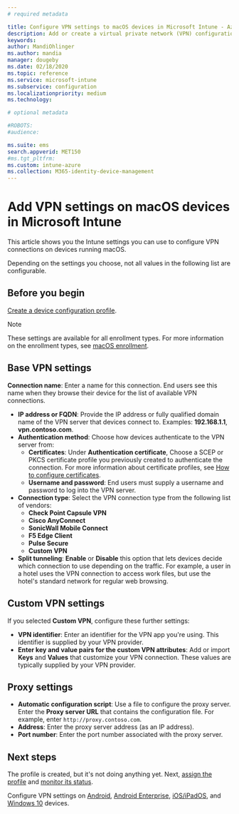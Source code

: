```yaml
---
# required metadata

title: Configure VPN settings to macOS devices in Microsoft Intune - Azure | Microsoft Docs
description: Add or create a virtual private network (VPN) configuration profile, including the connection details, split tunneling, custom VPN settings with the identifier, key and value pairs, proxy settings with a configuration script, IP or FQDN address, and TCP port in Microsoft Intune on devices running macOS.
keywords:
author: MandiOhlinger
ms.author: mandia
manager: dougeby
ms.date: 02/18/2020
ms.topic: reference
ms.service: microsoft-intune
ms.subservice: configuration
ms.localizationpriority: medium
ms.technology:

# optional metadata

#ROBOTS:
#audience:

ms.suite: ems
search.appverid: MET150
#ms.tgt_pltfrm:
ms.custom: intune-azure
ms.collection: M365-identity-device-management
---
```


# Add VPN settings on macOS devices in Microsoft Intune



This article shows you the Intune settings you can use to configure VPN connections on devices running macOS.

Depending on the settings you choose, not all values in the following list are configurable.

## Before you begin

[Create a device configuration profile](vpn-settings-configure.md).

> [!NOTE]
> These settings are available for all enrollment types. For more information on the enrollment types, see [macOS enrollment](../enrollment/macos-enroll.md).

## Base VPN settings

**Connection name**: Enter a name for this connection. End users see this name when they browse their device for the list of available VPN connections.
- **IP address or FQDN**: Provide the IP address or fully qualified domain name of the VPN server that devices connect to. Examples: **192.168.1.1**, **vpn.contoso.com**.
- **Authentication method**: Choose how devices authenticate to the VPN server from:
  - **Certificates**: Under **Authentication certificate**, Choose a SCEP or PKCS certificate profile you previously created to authenticate the connection. For more information about certificate profiles, see [How to configure certificates](../protect/certificates-configure.md).
  - **Username and password**: End users must supply a username and password to log into the VPN server.
- **Connection type**: Select the VPN connection type from the following list of vendors:
  - **Check Point Capsule VPN**
  - **Cisco AnyConnect**
  - **SonicWall Mobile Connect**
  - **F5 Edge Client**
  - **Pulse Secure**
  - **Custom VPN**
- **Split tunneling**: **Enable** or **Disable** this option that lets devices decide which connection to use depending on the traffic. For example, a user in a hotel uses the VPN connection to access work files, but use the hotel's standard network for regular web browsing.

<!--- **Per-app VPN** - Select this option if you want to associate this VPN connection with an iOS/iPadOS or macOS app so that the connection will be opened when the app is run. You can associate the VPN profile with an app when you assign the software. For more information, see [How to assign and monitor apps](../apps/apps-deploy.md). --->

## Custom VPN settings

If you selected **Custom VPN**, configure these further settings:

- **VPN identifier**: Enter an identifier for the VPN app you're using. This identifier is supplied by your VPN provider.
- **Enter key and value pairs for the custom VPN attributes**: Add or import **Keys** and **Values** that customize your VPN connection. These values are typically supplied by your VPN provider.

## Proxy settings

- **Automatic configuration script**: Use a file to configure the proxy server. Enter the **Proxy server URL** that contains the configuration file. For example, enter `http://proxy.contoso.com`.
- **Address**: Enter the proxy server address (as an IP address).
- **Port number**: Enter the port number associated with the proxy server.

## Next steps

The profile is created, but it's not doing anything yet. Next, [assign the profile](device-profile-assign.md) and [monitor its status](device-profile-monitor.md).

Configure VPN settings on [Android](vpn-settings-android.md), [Android Enterprise](vpn-settings-android-enterprise.md), [iOS/iPadOS](vpn-settings-ios.md), and [Windows 10](vpn-settings-windows-10.md) devices.
